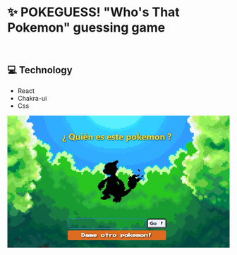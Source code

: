 # ✨ POKEGUESS! "Who's That Pokemon" guessing game

<br>

## 💻 Technology

- React 
- Chakra-ui 
- Css

![01](./screenshot/01.jpg)
